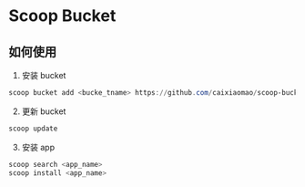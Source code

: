 # Scoop Bucket

## 如何使用

1. 安装 bucket
```powershell
scoop bucket add <bucke_tname> https://github.com/caixiaomao/scoop-bucket
```

2. 更新 bucket
```powershell
scoop update
```

3. 安装 app
```powershell
scoop search <app_name>
scoop install <app_name>
```
